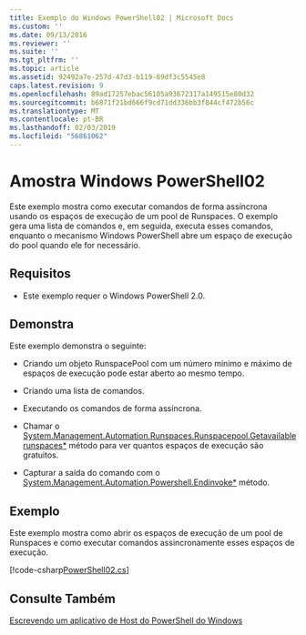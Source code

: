 ```yaml
---
title: Exemplo do Windows PowerShell02 | Microsoft Docs
ms.custom: ''
ms.date: 09/13/2016
ms.reviewer: ''
ms.suite: ''
ms.tgt_pltfrm: ''
ms.topic: article
ms.assetid: 92492a7e-257d-47d3-b119-89df3c5545e8
caps.latest.revision: 9
ms.openlocfilehash: 89ad17257ebac56105a93672317a149515e80d32
ms.sourcegitcommit: b6871f21bd666f9cd71dd336bb3f844cf472b56c
ms.translationtype: MT
ms.contentlocale: pt-BR
ms.lasthandoff: 02/03/2019
ms.locfileid: "56861062"
---
```

# <a name="windows-powershell02-sample"></a>Amostra Windows PowerShell02

Este exemplo mostra como executar comandos de forma assíncrona usando os espaços de execução de um pool de Runspaces. O exemplo gera uma lista de comandos e, em seguida, executa esses comandos, enquanto o mecanismo Windows PowerShell abre um espaço de execução do pool quando ele for necessário.

## <a name="requirements"></a>Requisitos

- Este exemplo requer o Windows PowerShell 2.0.

## <a name="demonstrates"></a>Demonstra

Este exemplo demonstra o seguinte:

- Criando um objeto RunspacePool com um número mínimo e máximo de espaços de execução pode estar aberto ao mesmo tempo.

- Criando uma lista de comandos.

- Executando os comandos de forma assíncrona.

- Chamar o [System.Management.Automation.Runspaces.Runspacepool.Getavailablerunspaces*](/dotnet/api/System.Management.Automation.Runspaces.RunspacePool.GetAvailableRunspaces) método para ver quantos espaços de execução são gratuitos.

- Capturar a saída do comando com o [System.Management.Automation.Powershell.Endinvoke*](/dotnet/api/System.Management.Automation.PowerShell.EndInvoke) método.

## <a name="example"></a>Exemplo

Este exemplo mostra como abrir os espaços de execução de um pool de Runspaces e como executar comandos assincronamente esses espaços de execução.

[!code-csharp[PowerShell02.cs](../../powershell-sdk-samples/SDK-2.0/csharp/PowerShell02/PowerShell02.cs#L11-L96 "PowerShell02.cs")]

## <a name="see-also"></a>Consulte Também

[Escrevendo um aplicativo de Host do PowerShell do Windows](./writing-a-windows-powershell-host-application.md)